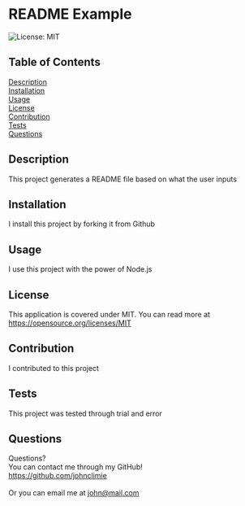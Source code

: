 # README Example
  ![License: MIT](https://img.shields.io/badge/License-MIT-yellow.svg)

  ## Table of Contents
  [Description](#description)<br />
  [Installation](#installation)<br />
  [Usage](#usage)<br />
  [License](#license)<br />
  [Contribution](#contribution)<br />
  [Tests](#tests)<br />
  [Questions](#questions)<br />

  ## Description
  This project generates a README file based on what the user inputs

  ## Installation
  I install this project by forking it from Github

  ## Usage
  I use this project with the power of Node.js

  ## License
  This application is covered under MIT.
  You can read more at https://opensource.org/licenses/MIT

  ## Contribution
  I contributed to this project

  ## Tests
  This project was tested through trial and error
  
  ## Questions
  Questions?<br />
  You can contact me through my GitHub!<br />
  https://github.com/johnclimie<br />
  <br />
  Or you can email me at <john@mail.com>